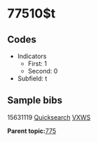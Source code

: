 # 77510$t

## Codes

-   Indicators
    -   First: 1
    -   Second: 0
-   Subfield: t

## Sample bibs

15631119 [Quicksearch](https://search.library.yale.edu/catalog/15631119) [VXWS](http://prodorbis.library.yale.edu:7014/vxws/GetHoldingsService?bibId=15631119)

**Parent topic:**[775](../../tags/775/775.md)

